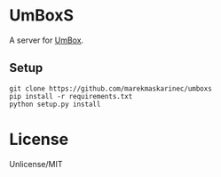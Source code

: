 # UmBoxS

A server for [UmBox](https://umbox.tophat2d.dev/).

## Setup

```
git clone https://github.com/marekmaskarinec/umboxs
pip install -r requirements.txt
python setup.py install
```

# License

Unlicense/MIT
